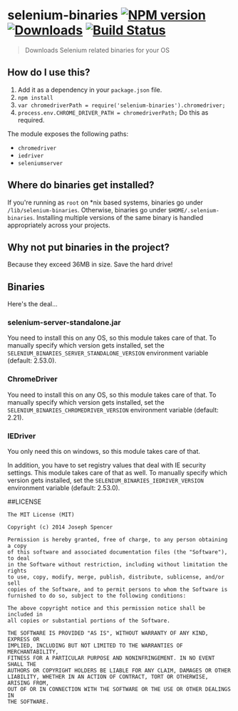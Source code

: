 # selenium-binaries [![NPM version][npm-image]][npm-url] [![Downloads][downloads-image]][npm-url] [![Build Status][travis-image]][travis-url]
> Downloads Selenium related binaries for your OS

## How do I use this?
1. Add it as a dependency in your `package.json` file.
2. `npm install`
3. `var chromedriverPath = require('selenium-binaries').chromedriver;`
4. `process.env.CHROME_DRIVER_PATH = chromedriverPath;` Do this as required.

The module exposes the following paths:
* `chromedriver`
* `iedriver`
* `seleniumserver`

## Where do binaries get installed?
If you're running as `root` on \*nix based systems, binaries go under
`/lib/selenium-binaries`.  Otherwise, binaries go under `$HOME/.selenium-binaries`.
Installing multiple versions of the same binary is handled appropriately across
your projects.

## Why not put binaries in the project?
Because they exceed 36MB in size.  Save the hard drive!

## Binaries
Here's the deal...

### selenium-server-standalone.jar
You need to install this on any OS, so this module takes care of that.
To manually specify which version gets installed, set the `SELENIUM_BINARIES_SERVER_STANDALONE_VERSION` environment variable (default: 2.53.0).

### ChromeDriver
You need to install this on any OS, so this module takes care of that.
To manually specify which version gets installed, set the `SELENIUM_BINARIES_CHROMEDRIVER_VERSION` environment variable (default: 2.21).

### IEDriver
You only need this on windows, so this module takes care of that.

In addition, you have to set registry values that deal with IE security settings.
This module takes care of that as well.
To manually specify which version gets installed, set the `SELENIUM_BINARIES_IEDRIVER_VERSION` environment variable (default: 2.53.0).

##LICENSE
``````
The MIT License (MIT)

Copyright (c) 2014 Joseph Spencer

Permission is hereby granted, free of charge, to any person obtaining a copy
of this software and associated documentation files (the "Software"), to deal
in the Software without restriction, including without limitation the rights
to use, copy, modify, merge, publish, distribute, sublicense, and/or sell
copies of the Software, and to permit persons to whom the Software is
furnished to do so, subject to the following conditions:

The above copyright notice and this permission notice shall be included in
all copies or substantial portions of the Software.

THE SOFTWARE IS PROVIDED "AS IS", WITHOUT WARRANTY OF ANY KIND, EXPRESS OR
IMPLIED, INCLUDING BUT NOT LIMITED TO THE WARRANTIES OF MERCHANTABILITY,
FITNESS FOR A PARTICULAR PURPOSE AND NONINFRINGEMENT. IN NO EVENT SHALL THE
AUTHORS OR COPYRIGHT HOLDERS BE LIABLE FOR ANY CLAIM, DAMAGES OR OTHER
LIABILITY, WHETHER IN AN ACTION OF CONTRACT, TORT OR OTHERWISE, ARISING FROM,
OUT OF OR IN CONNECTION WITH THE SOFTWARE OR THE USE OR OTHER DEALINGS IN
THE SOFTWARE.
``````

[downloads-image]: http://img.shields.io/npm/dm/selenium-binaries.svg
[npm-url]: https://npmjs.org/package/selenium-binaries
[npm-image]: http://img.shields.io/npm/v/selenium-binaries.svg

[travis-url]: https://travis-ci.org/spunjs/selenium-binaries
[travis-image]: http://img.shields.io/travis/spunjs/selenium-binaries.svg
